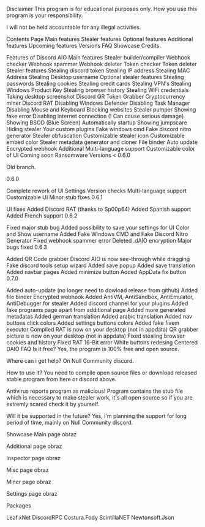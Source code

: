 
Disclaimer
This program is for educational purposes only.
How you use this program is your responsibility.

I will not be held accountable for any illegal activities.

Contents Page
Main features
Stealer features
Optional features
Additional features
Upcoming features
Versions
FAQ
Showcase
Credits


Features of Discord AIO
Main features
 Stealer builder/compiler
 Webhook checker
 Webhook spammer
 Webhook deleter
 Token checker
 Token deleter
Stealer features
 Stealing discord token
 Stealing IP address
 Stealing MAC Address
 Stealing Desktop username
Optional stealer features
 Stealing passwords
 Stealing cookies
 Stealing credit cards
 Stealing VPN's
 Stealing Windows Product Key
 Stealing browser history
 Stealing WiFi credentials
 Taking desktop screenshot
 Discord QR Token Grabber
 Cryptocurrency miner
 Discord RAT
 Disabling Windows Defender
 Disabling Task Manager
 Disabling Mouse and Keyboard
 Blocking websites
 Stealer pumper
 Showing fake error
 Disabling internet connection (! Can cause serious damage)
 Showing BSOD (Blue Screen)
 Automatically startup
 Showing jumpscare
 Hiding stealer
 Your custom plugins
 Fake windows cmd
 Fake discord nitro generator
 Stealer obfuscation
 Customizable stealer icon
 Customizable embed color
 Stealer metadata generator and cloner
 File binder
 Auto update
 Encrypted webhook
Additional
 Multi-language support
 Customizable color of UI
Coming soon
 Ransomware
Versions
< 0.6.0

Old branch.

0.6.0

Complete rework of UI
Settings
Version checks
Multi-language support
Customizable UI
Minor stub fixes
0.6.1

UI fixes
Added Discord RAT (thanks to Sp00p64)
Added Spanish support
Added French support
0.6.2

Fixed major stub bug
Added possibility to save your settings for UI Color and Show username
Added Fake Windows CMD and Fake Discord Nitro Generator
Fixed webhook spammer error
Deleted .dAIO encryption
Major bugs fixed
0.6.3

Added QR Code grabber
Discord AIO is now see-through while dragging
Fake discord tools setup wizard
Added save popup
Added save translation
Added navbar pages
Added minimize button
Added AppData fix button
0.7.0

Added auto-update (no longer need to dowload release from github)
Added file binder
Encrypted webhook
Added AntiVM, AntiSandbox, AntiEmulator, AntiDebugger for stealer
Added discord channel for your plugins
Added fake programs page apart from additional page
Added more generated metadatas
Added german translation
Added arabic translation
Added nav buttons click colors
Added settings buttons colors
Added fake fivem executor
Compiled RAT is now on your desktop (not in appdata)
QR grabber picture is now on your desktop (not in appdata)
Fixed stealing browser cookies and history
Fixed RAT 16-Bit error
White buttons redesing
Centered DAIO
FAQ
Is it free?
Yes, the program is 100% free and open source.

Where can i get help?
On Null Community discord.

How to use it?
You need to compile open source files or download released stable program from here or discord above.

Antivirus reports program as malicious!
Program contains the stub file which is necessary to make stealer work, it's all open source so if you are extremly scared check it by yourself.

Will it be supported in the future?
Yes, i'm planning the support for long period of time, mainly on Null Community discord.

Showcase
Main page
obraz

Additional page
obraz

Inspector page
obraz

Misc page
obraz

Miner page
obraz

Settings page
obraz

Packages

Leaf.xNet
DiscordRPC
Costura.Fody
ScintillaNET
Newtonsoft.Json
